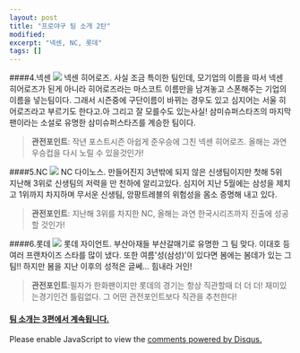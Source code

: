 ```yaml
---
layout: post
title: "프로야구 팀 소개 2탄" 
modified:
excerpt: "넥센, NC, 롯데"
tags: []
---
```

####4.넥센
![](//upload.namu.wiki/upload/nexen_heros.png)
넥센 히어로즈. 사실 조금 특이한 팀인데, 모기업의 이름을 따서 넥센 히어로즈가 된게 아니라 히어로즈라는 마스코트 이름만을 남겨놓고 스폰해주는 기업의 이름을 넣는팀이다. 그래서 시즌중에 구단이름이 바뀌는 경우도 있고 심지어는 서울 히어로즈라고 부르기도 한다고.아 그리고 잘 모를수도 있는사실! 삼미슈퍼스타즈의 마지막 팬이라는 소설로 유명한 삼미슈퍼스타즈를 계승한 팀이다.

>**관전포인트**: 작년 포스트시즌 아쉽게 준우승에 그친 넥센 히어로즈. 올해는 과연 우승컵을 다시 노릴 수 있을것인가!


####5.NC
![](//upload.namu.wiki/upload/nc_dinos.png)
NC 다이노스. 만들어진지 3년밖에 되지 않은 신생팀이지만 첫해 5위 지난해 3위로 신생팀의 저력을 만 천하에 알리고있다. 심지어 지난 5월에는 삼성을 제치고 1위까지 차지하며 무서운 신생팀, 앙팡트레블의 위험성을 몸소 증명해 내고 있다. 

>**관전포인트**: 지난해 3위를 차지한 NC, 올해는 과연 한국시리즈까지 진출에 성공할 것인가!


####6.롯데
![](//upload.namu.wiki/upload/lotte_giants.png)
롯데 자이언트. 부산아재들 부산갈매기로 유명한 그 팀 맞다. 이대호 등 여러 프랜차이즈 스타를 많이 냈다. 또한 여름'성(삼성)'이 있다면 봄에는 봄데가 있는 그팀!! 하지만 봄을 지난 이후의 성적은 글쎄... 힘내라 거인!

>**관전포인트**:필자가 한화팬이지만 롯데의 경기는 항상 직관할때 더 더 더! 재미있는경기인건 틀림없다. 그 어떤 관전포인트보다 직관을 추천한다!


#### <a href="/team3"> 팀 소개는 3편에서 계속됩니다. </a>


<div id="disqus_thread"></div>
<script type="text/javascript">
    /* * * CONFIGURATION VARIABLES * * */
    var disqus_shortname = 'utuutu';
    
    /* * * DON'T EDIT BELOW THIS LINE * * */
    (function() {
        var dsq = document.createElement('script'); dsq.type = 'text/javascript'; dsq.async = true;
        dsq.src = '//' + disqus_shortname + '.disqus.com/embed.js';
        (document.getElementsByTagName('head')[0] || document.getElementsByTagName('body')[0]).appendChild(dsq);
    })();
</script>
<noscript>Please enable JavaScript to view the <a href="https://disqus.com/?ref_noscript" rel="nofollow">comments powered by Disqus.</a></noscript>


